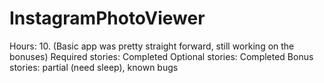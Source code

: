 # InstagramPhotoViewer
Hours:  10.  (Basic app was pretty straight forward, still working on the bonuses)
Required stories:  Completed
Optional stories:  Completed
Bonus stories:  partial (need sleep), known bugs


